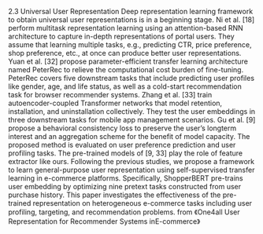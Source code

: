 2.3 Universal User Representation Deep representation learning framework to obtain universal user representations is in a beginning stage. Ni et al. [18] perform multitask representation learning using an attention-based RNN architecture to capture in-depth representations of portal users. They assume that learning multiple tasks, e.g., predicting CTR, price preference, shop preference, etc., at once can produce better user representations. Yuan et al. [32] propose parameter-efficient transfer learning architecture named PeterRec to relieve the computational cost burden of fine-tuning. PeterRec covers five downstream tasks that include predicting user profiles like gender, age, and life status, as well as a cold-start recommendation task for browser recommender systems. Zhang et al. [33] train autoencoder-coupled Transformer networks that model retention, installation, and uninstallation collectively. They test the user embeddings in three downstream tasks for mobile app management scenarios. Gu et al. [9] propose a behavioral consistency loss to preserve the user’s longterm interest and an aggregation scheme for the benefit of model capacity. The proposed method is evaluated on user preference prediction and user profiling tasks. The pre-trained models of [9, 33] play the role of feature extractor like ours. Following the previous studies, we propose a framework to learn general-purpose user representation using self-supervised transfer learning in e-commerce platforms. Specifically, ShopperBERT pre-trains user embedding by optimizing nine pretext tasks constructed from user purchase history. This paper investigates the effectiveness of the pre-trained representation on heterogeneous e-commerce tasks including user profiling, targeting, and recommendation problems.
from 《One4all User Representation for Recommender Systems inE-commerce》
